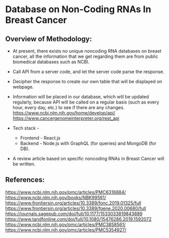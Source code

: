 # Database on Non-Coding RNAs In Breast Cancer

## Overview of Methodology:
- At present, there exists no unique noncoding RNA databases on breast cancer, all the information that we get regarding them are from public biomedical databases such as NCBI.

- Call  API from a server code, and let the server code parse the response.

- Decipher the response to create our own table that will be displayed on webpage. 

- Information will be placed in our database, which will be updated regularly, because API will be called on a regular basis (such as every hour, every day, etc.) to see if there are any changes. <br>
https://www.ncbi.nlm.nih.gov/home/develop/api/
https://www.cancergenomeinterpreter.org/rest_api

- Tech stack - <br> 
    - Frontend - React.js
    - Backend - Node.js with GraphQL (for queries) and MongoDB (for DB).

- A review article based on specific noncoding RNAs in Breast Cancer will be written.

## References:
https://www.ncbi.nlm.nih.gov/pmc/articles/PMC6316884/
https://www.ncbi.nlm.nih.gov/books/NBK99561/
https://www.frontiersin.org/articles/10.3389/fonc.2019.01325/full
https://www.frontiersin.org/articles/10.3389/fgene.2020.00680/full
https://journals.sagepub.com/doi/full/10.1177/1533033819843889
https://www.tandfonline.com/doi/full/10.1080/15476286.2019.1592072
https://www.ncbi.nlm.nih.gov/pmc/articles/PMC3858561/
https://www.ncbi.nlm.nih.gov/pmc/articles/PMC5354927/


